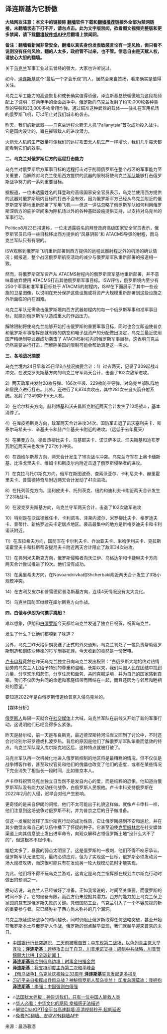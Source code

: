  <!-- 面包屑导航 --> <h2>泽连斯基为它骄傲</h2> <p class="notice"><b>大陆网友注意：本文中的链接除 <a href="https://github.com/bannedbook/fanqiang" >翻墙</a>软件下载和<a href="https://github.com/killgcd/justmysocks/blob/master/README.md">翻墙推荐</a>链接外全部为禁网链接，未翻墙状态下打不开，请勿点击。此为文字版禁闻，欲看图文视频完整版和更多禁闻，请下载<a href="https://github.com/bannedbook/fanqiang">翻墙软件或APP</a>后翻墙上禁闻网。</p><p>备注：翻墙看新闻非常安全，翻墙以真实身份发表敏感言论有一定风险，但只看不说则没有任何风险，翻的人太多，政府管不过来，也不管。信息自由是天赋人权，请放心大胆的翻墙。</b></p>  <div class="entry"> <p>关于<a href="https://www.bannedbook.org/bnews/tag/%e4%b9%8c%e5%85%8b%e5%85%b0/" class="st_tag internal_tag" rel="tag" title="标签 乌克兰 下的日志">乌克兰</a>军事工业过去曾经的强大，大家也许听说过。</p> <p>如今，<a href="https://www.bannedbook.org/bnews/tag/%e6%b3%bd%e8%bf%9e%e6%96%af%e5%9f%ba/" class="st_tag internal_tag" rel="tag" title="标签 泽连斯基 下的日志">泽连斯基</a>这个“最后一个才会乐观”的人，居然会亲自赞扬，看来确实是值得关注。</p> <p>乌克兰军工能力的高速恢复和成长确实值得骄傲，泽连斯基总统骄傲地为这段视频配上了说明：在两年半的全面战争中，<a href="https://www.bannedbook.org/bnews/tag/%e4%bf%84%e7%bd%97%e6%96%af/" class="st_tag internal_tag" rel="tag" title="标签 俄罗斯 下的日志">俄罗斯</a>向乌克兰发射了约10,000枚各种类型的导弹和33,000多枚滑翔炸弹。通过瞄准这种武器的载体——驻扎在军用机场的俄罗斯飞机，可以阻止对我们城市的袭击。</p> <p>昨天，我们的新武器——乌克兰远程火箭<a href="https://www.bannedbook.org/bnews/tag/%e6%97%a0%e4%ba%ba%e6%9c%ba/" class="st_tag internal_tag" rel="tag" title="标签 无人机 下的日志">无人机</a>“Palianytsia”首次成功投入战斗。它是国内设计的，旨在摧毁敌人的进攻潜力。</p> <p>火箭无人机的生产数量将像我们的远程攻击无人机生产一样增长，我们几乎每天都能看到它们的效率。</p> <p><strong>二、乌克兰对俄罗斯后方的远程打击能力</strong></p> <p>乌克兰对俄罗斯后方军事目标的远程打击对于削弱俄罗斯在整个战区的军事能力至关重要，而解除对乌克兰使用西方提供的武器的限制将使乌克兰<a href="https://www.bannedbook.org/bnews/tag/%E5%86%9B%E9%98%9F/" class="st_tag internal_tag" rel="tag" title="标签 军队 下的日志">军队</a>能够打击俄罗斯战争努力的一系列重要目标。</p> <p>据报道，一位未透露姓名的拜登政府高级国家安全官员表示，乌克兰使用西方提供的武器对俄罗斯境内目标的打击不会有效，因为俄罗斯军方已经从乌克兰附近的俄罗斯空军基地重新部署了军用飞机——但这一评估忽略了俄罗斯军队如何利用俄罗斯深后方的庇护空间来为除机场以外的各种基础设施提供支持，以支持对乌克兰的军事行动。</p> <p>Politico8月23日报道称，一位未透露姓名的拜登政府高级国家安全官员表示，俄罗斯官员已将一些目标移出西方提供的“风暴阴影”和 ATACMS导弹的射程，而乌克兰军队只有有限的。</p> <p>ISW观察到俄罗斯飞机重新部署到西方提供的远程武器射程之外的机场的确认情况；据报道，整个战区俄罗斯航空活动的减少与俄罗斯军队重新部署的报道相一致。</p> <p>然而，将俄罗斯空军资产从 ATACMS射程内的俄罗斯空军基地重新部署，并不意味着放弃使用 ATACMS打击其他俄罗斯军事目标。ISW评估，俄罗斯境内至少有250个军事和准军事目标处于 ATACMS的射程内，ISW在下面展示了其中一些设施的卫星图像，以说明在充分保护这些设施或将资产大规模重新部署到这些设施之外所面临的内在困难。</p>  <p>乌克兰军队无需袭击俄罗斯境内西方武器射程内的每一个俄罗斯军事和准军事目标，就能对俄罗斯军队造成重大的作战压力。</p> <p>解除限制将使乌克兰能够开始打击俄罗斯的重要军事目标，同时也会立即迫使普京和俄罗斯军事指挥部就有限的防空和电子战资产的分配做出决定，乌克兰最近使用国产精确制导武器成功袭击了 ATACMS射程内的俄罗斯军事目标，这表明乌克兰仍然需要进行打击，而解除美国的限制可能会帮助满足这一需求。</p> <p><strong>三、各地战况摘要</strong></p> <p>乌克兰境内24日早和25日早8点战况摘要合计：1）过去两天，记录了309起战斗冲突。在波克罗夫斯基方向的乌克兰守军两天合计，击退了102次敌军进攻。</p> <p>2）两天敌军共发射20枚导弹、166次空袭、229枚防空导弹，对乌克兰部队阵地和居民点进行打击。此外，还进行了8,874次攻击，其中281次来自火箭齐射系统。发射了1249架FPV无人机。</p> <p>3）在哈尔科夫方向，赫利博基和沃夫昌斯克附近两天合计发生了10场战斗，基本消停了。</p> <p>4）在库皮扬斯克方向，敌军两天合计进攻34次。国防军击退了诺沃塞利夫卡、斯泰尔马希夫卡、辛基夫卡和赫卢什基夫卡附近的进攻。（远低于去年夏天）</p> <p>5）在莱曼方向，德鲁热柳比夫卡、马基耶夫卡、诺沃萨多沃、涅夫斯基和迪布罗瓦附近两天来也发生了27次小冲突。</p> <p>6）在西维尔斯基方向，两天合计发生了16次战斗冲突。乌克兰守军在上奥卡缅斯基、比洛戈里夫卡、维姆卡和斯皮尔内附近击退了俄罗斯侵略者的进攻。</p> <p>7）在克拉马托尔斯克方向，俄军在斯图波奇、查索沃亚尔、卡利尼夫卡、赫里霍里夫卡、普雷德特奇尼附近两天合计发动了41次进攻。</p> <p>8）在托列茨克方向，涅利皮夫卡、托列茨克、纽约和迪利夫卡附近两天合计发生了23场战斗。</p>  <p>9）在波克罗夫斯基方向，乌克兰守军两天合计，击退了102次敌军进攻</p> <p>10）特别是在沃兹德维任卡、卡利诺韦、泽莱内波尔、米罗柳比夫卡、格罗迪夫卡、普蒂什、新格罗迪夫卡定居点地区。袭击最集中的地方是新格罗迪夫卡和卡利诺沃附近。</p> <p>11）在库拉希夫方向，国防军在卡尔利夫卡、乔治亚夫卡、米哈伊利夫卡、克拉斯诺霍里夫卡和科斯蒂安提尼夫卡附近两天合计阻止了敌军34次进攻。</p> <p>12）在弗列米夫斯克方向，俄罗斯侵略者向沃江伊、乌格达尔和卡捷琳夫卡方向两天合计尝试推进了19次。他们没有成功。</p> <p>13）在奥里希夫方向，在Novoandriivka和Shcherbaki附近两天合计发生了3场小规模冲突。</p> <p>14）在古利艾皮尔和普雷德尼普洛斯基方向，连续4天情况没有太大变化。</p> <p>15）乌克兰国防军继续在库尔斯克方向作战。</p> <p><strong>四、白俄与伊朗为何携手跳船？</strong></p> <p>难以想象，伊朗和<a href="https://www.bannedbook.org/bnews/tag/%e7%99%bd%e4%bf%84%e7%bd%97%e6%96%af/" class="st_tag internal_tag" rel="tag" title="标签 白俄罗斯 下的日志">白俄罗斯</a>今天都给乌克兰发送了独立日祝贺，祝贺乌克兰。</p> <p>发生了什么？让他们都嗅到了味道？</p> <p>另外，乌克兰昨天给伊朗发送了正式的外交通知，乌克兰判处了一位负责帮助俄罗斯制造和训练沙赫德的将军刑事犯罪。今天收到的竟然是一份贺电。</p>  <p><a href="https://www.bannedbook.org/bnews/tag/%e5%8d%a2%e5%8d%a1%e7%94%b3%e7%a7%91/" class="st_tag internal_tag" rel="tag" title="标签 卢卡申科 下的日志">卢卡申科</a>竟然在昨天乌克兰独立日向乌克兰发出祝贺：“白俄罗斯大地始终对热情勤劳的乌克兰人民给予特别的尊重和温暖。长期以来，我们两国人民在团结中找到力量，分享欢乐和悲伤，分享住房和面包，共同克服逆境，并为自己的国家感到自豪。我们不仅因为共同的命运和家庭纽带而团结在一起，而且还因为与邻居和睦相处的愿望。”</p> <p>要知道2022年是白俄罗斯借道给普京入侵乌克兰的。</p> <p>【媒体分析】</p> <p><a href="https://www.bannedbook.org/bnews/tag/%e4%bf%84%e7%bd%97%e6%96%af%e4%ba%ba/" class="st_tag internal_tag" rel="tag" title="标签 俄罗斯人 下的日志">俄罗斯人</a>每隔一天就会在<a href="https://www.bannedbook.org/bnews/tag/%e7%a4%be%e4%ba%a4%e5%aa%92%e4%bd%93/" class="st_tag internal_tag" rel="tag" title="标签 社交媒体 下的日志">社交媒体</a>上大喊，乌克兰军队在前线又开始了新的军事行动，这说明他们已经变得多么紧张。</p> <p>昨天是赫尔松，前一天是布良斯克，最近德涅斯特河沿岸又回到了讨论中，不时还会讨论别尔哥罗德或扎波罗热。背后的原因是他们了解俄罗斯军队笨重而低效的特点，乌克兰军队深入库尔斯克地区后，这种特点就被打破了。</p> <p>乌克兰军队再一次机械化地进入俄罗斯控制的地区将是最糟糕的情况。但不仅仅是战争博客作者，甚至政权官员和他们的傀儡也改变了他们的态度，或者在某些情况下完全消失了相当长一段时间，比如普京本人。</p> <p>卢卡申科祝贺乌克兰独立日当然不是发自内心的爱，而是纯粹的恐惧。他知道白俄罗斯军队没有能力发动任何战争，白俄罗斯人民恨他。卢卡申科支持俄罗斯在2022年2月的入侵，迟早会对他产生影响。</p> <p>更奇怪的是来自伊朗的问候。他们不太可能出于礼貌这样做。就像卢卡申科一样，他们注意到这场战争对俄罗斯不利，并为普京之后的日子做准备。</p> <p>仅这一发展就诠释了库尔斯克行动的成功性质，它让俄罗斯感到不安和尴尬，并在其少数盟友和自己的队伍中播下了怀疑的种子。它甚至迫使<span class='wp_keywordlink'><a href="https://www.bannedbook.org/forum2/topic1172.html" title="克里姆林宫秘史——斯大林情妇的回忆" target="_blank">克里姆林宫</a></span>在社交媒体渠道上向其信息战士发出进军命令，向观众解释占领俄罗斯土地“没什么大不了的”，但这根本不起作用。</p> <p>尴尬太多了，暴露的弱点太明显了。这是俄罗斯的一根刺，他们不得不咬牙承认。俄罗斯军队无法忽视，最终必须应对，但为了实现这一目标，俄罗斯必须发动另一场大规模攻势，而这很可能只有在发动另一轮大规模动员时才能实现。</p> <p>为此，他们将不得不玩乌克兰游戏，这肯定是乌克兰指挥部在规划库尔斯克行动时做出的预测之一。</p>  <p>换句话说，乌克兰人已经做好了准备。正如我常说的，时间至关重要，而俄罗斯的时间不多了。它的储备有限，而西方仍未挖掘其潜力。西方的能力加上乌克兰保卫家园的意志是俄罗斯失败的关键。凭借国防工业，乌克兰引入了一个不容忽视的新的重要参与者。它已经弥补了西方尚未弥补的几个漏洞。</p> <p>乌克兰拖延这场战争的时间越长，同时仍阻止俄罗斯取得任何战略突破，甚至开始在俄罗斯本土与俄罗斯人作战，俄罗斯的弱点越早显现，我们就越早迎来普京的末日。</p> <!--<div id="taboola-mid-1"></div>--><ul class='op-related-articles' title='相关阅读'> <li><a href='https://www.bannedbook.org/bnews/bannedvideo/20240826/2079268.html' target='_blank'>中国银行行长突辞职，三天前被曝自首；中东现第二战场，以色列真主党大举互攻；<b>泽连斯基</b>：跨境攻击出于自卫，川普承诺支持；遏制中共战略，川普贺锦丽大比拼【全球新闻 】</a></li> <li><a href='https://www.bannedbook.org/bnews/sohnews/20240826/2079211.html' target='_blank'><b>泽连斯基</b>首次到俄乌边境｜时事金扫描金然</a></li> <li><a href='https://www.bannedbook.org/bnews/worldnews/20240826/2079201.html' target='_blank'><b>泽连斯基</b>：将支持印度主办第二次和平峰会</a></li> <li><a href='https://www.bannedbook.org/bnews/baitai/20240826/2079167.html' target='_blank'>【俄乌战争】乌克兰庆祝独立33周年 <b>泽连斯基</b>誓言发起更多报复</a></li> <li><a href='https://www.bannedbook.org/bnews/comments/20240825/2078966.html' target='_blank'>习近平亲自指挥出兵俄乌战？神秘俄罗斯人帮乌克兰！ 印度总理莫迪：我拥抱<b>泽连斯基</b>！李强：中国强则白俄强</a></li> </ul> <ul class="texttj"> <li>🔥<a href="https://www.bannedbook.org/bnews/ssgc/20230219/1850782.html" target="_blank">法国犹太老板：神告诉我们，只有一位中国人能救人类</a></li> <li>🔥<a href="https://www.bannedbook.org/bnews/comments/20220220/1694796.html" target="_blank">华人必看：中华文化的飓风 幸福感无法描述</a></li> <li>🔥<a href="https://github.com/bannedbook/fanqiang/wiki/V2ray%E6%9C%BA%E5%9C%BA" target="_blank">解锁ChatGPT|全平台高速翻墙:高清视频秒开,超低延迟</a></li> <li>🔥<a href="https://github.com/bannedbook/fanqiang/wiki/%E7%A6%81%E9%97%BB%E7%BD%91%E5%AE%89%E5%8D%93%E7%BF%BB%E5%A2%99%E6%96%B0%E9%97%BBAPP" target="_blank">免费PC翻墙、安卓VPN翻墙APP</a></li> </ul><p class="src-info">来源：晨汤暮酒 </p><a name='sharetosocial'></a> <div style="margin-bottom:5px;padding-bottom:5px;clear:both"> <div id="archive-pix-1" class="banner-ads"> <!-- AuctionX Display platform tag START --> <div id="27602x728x90x621x_ADSLOT1" clicktrack="%%CLICK_URL_ESC%%"></div>  <!-- AuctionX Display platform tag END --> </div> <div id="archive-pix-2" class="banner-ads"> <!-- AuctionX Display platform tag START --> <div id="27556x300x250x621x_ADSLOT1" clicktrack="%%CLICK_URL_ESC%%" style="margin:0 auto;text-align:center"></div>  <!-- AuctionX Display platform tag END --> </div> </div>  <div id="archive-pix-1" class="banner-ads"> <!-- AuctionX Display platform tag START --> <div id="27603x728x90x621x_ADSLOT1" clicktrack="%%CLICK_URL_ESC%%"></div>  <!-- AuctionX Display platform tag END --> </div> </div><!--END ENTRY--> 